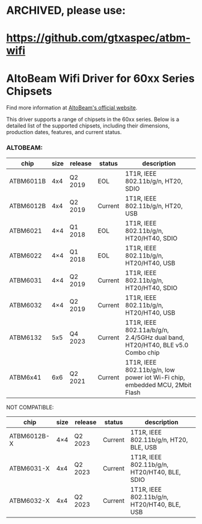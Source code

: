 # ARCHIVED, please use: 
# https://github.com/gtxaspec/atbm-wifi

# AltoBeam Wifi Driver for 60xx Series Chipsets

Find more information at [AltoBeam's official website](https://www.altobeam.com/en/channels/72.html).

This driver supports a range of chipsets in the 60xx series. Below is a detailed list of the supported chipsets, including their dimensions, production dates, features, and current status.

### ALTOBEAM:
| chip        | size | release | status  | description                                                                              |
|-------------|------|---------|---------|------------------------------------------------------------------------------------------|
| ATBM6011B   | 4x4  | Q2 2019 | EOL     | 1T1R, IEEE 802.11b/g/n, HT20, SDIO                                                       |
| ATBM6012B   | 4x4  | Q2 2019 | Current | 1T1R, IEEE 802.11b/g/n, HT20, USB                                                        |
| ATBM6021    | 4×4  | Q1 2018 | EOL     | 1T1R, IEEE 802.11b/g/n, HT20/HT40, SDIO                                                  |
| ATBM6022    | 4×4  | Q1 2018 | EOL     | 1T1R, IEEE 802.11b/g/n, HT20/HT40, USB                                                   |
| ATBM6031    | 4×4  | Q2 2019 | Current | 1T1R, IEEE 802.11b/g/n, HT20/HT40, SDIO                                                  |
| ATBM6032    | 4×4  | Q2 2019 | Current | 1T1R, IEEE 802.11b/g/n, HT20/HT40, USB                                                   |
| ATBM6132    | 5x5  | Q4 2023 | Current | 1T1R, IEEE 802.11a/b/g/n, 2.4/5GHz dual band, HT20/HT40, BLE v5.0 Combo chip             |
| ATBM6x41    | 6x6  | Q2 2021 | Current | 1T1R, IEEE 802.11b/g/n, low power iot Wi-Fi chip, embedded MCU, 2Mbit Flash              |

NOT COMPATIBLE:

| chip        | size | release | status  | description                                                                              |
|-------------|------|---------|---------|------------------------------------------------------------------------------------------|
| ATBM6012B-X | 4×4  | Q2 2023 | Current | 1T1R, IEEE 802.11b/g/n, HT20, BLE, USB                                                   |
| ATBM6031-X  | 4x4  | Q2 2023 | Current | 1T1R, IEEE 802.11b/g/n, HT20/HT40, BLE, SDIO                                             |
| ATBM6032-X  | 4x4  | Q2 2023 | Current | 1T1R, IEEE 802.11b/g/n, HT20/HT40, BLE, USB                                              |
